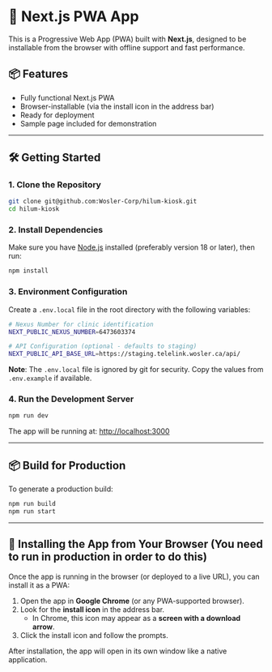 # 🚀 Next.js PWA App

This is a Progressive Web App (PWA) built with **Next.js**, designed to be installable from the browser with offline support and fast performance.

## 📦 Features

- Fully functional Next.js PWA
- Browser-installable (via the install icon in the address bar)
- Ready for deployment
- Sample page included for demonstration

---

## 🛠️ Getting Started

### 1. Clone the Repository

```bash
git clone git@github.com:Wosler-Corp/hilum-kiosk.git
cd hilum-kiosk
```

### 2. Install Dependencies

Make sure you have [Node.js](https://nodejs.org/) installed (preferably version 18 or later), then run:

```bash
npm install
```

### 3. Environment Configuration

Create a `.env.local` file in the root directory with the following variables:

```bash
# Nexus Number for clinic identification
NEXT_PUBLIC_NEXUS_NUMBER=6473603374

# API Configuration (optional - defaults to staging)
NEXT_PUBLIC_API_BASE_URL=https://staging.telelink.wosler.ca/api/
```

**Note**: The `.env.local` file is ignored by git for security. Copy the values from `.env.example` if available.

### 4. Run the Development Server

```bash
npm run dev
```

The app will be running at: [http://localhost:3000](http://localhost:3000)

---

## 📦 Build for Production

To generate a production build:

```bash
npm run build
npm run start
```

---

## 📲 Installing the App from Your Browser (You need to run in production in order to do this)

Once the app is running in the browser (or deployed to a live URL), you can install it as a PWA:

1. Open the app in **Google Chrome** (or any PWA-supported browser).
2. Look for the **install icon** in the address bar.  
   - In Chrome, this icon may appear as a **screen with a download arrow**.
3. Click the install icon and follow the prompts.

After installation, the app will open in its own window like a native application.

